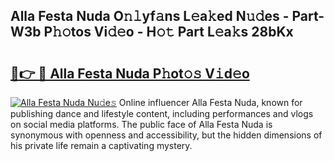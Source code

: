 ## Alla Festa Nuda O𝚗𝚕yf𝚊ns L𝚎a𝚔ed N𝚞𝚍es - Part-W3b P𝚑𝚘tos Vi𝚍𝚎o - H𝚘𝚝 Part L𝚎a𝚔s 28bKx

# <h2><a href="http://kfd2wnm.oniu.top/?m=Alla+Festa+Nuda">🔗👉 🔴 Alla Festa Nuda P𝚑ot𝚘𝚜 V𝚒d𝚎o</a></h2>

[![Alla Festa Nuda Nu𝚍e𝚜](https://i.imgur.com/0qMVB7G.gif)](http://kfd2wnm.oniu.top/?m=Alla+Festa+Nuda)
Online influencer Alla Festa Nuda, known for publishing dance and lifestyle content, including performances and vlogs on social media platforms. The public face of Alla Festa Nuda is synonymous with openness and accessibility, but the hidden dimensions of his private life remain a captivating mystery.  
